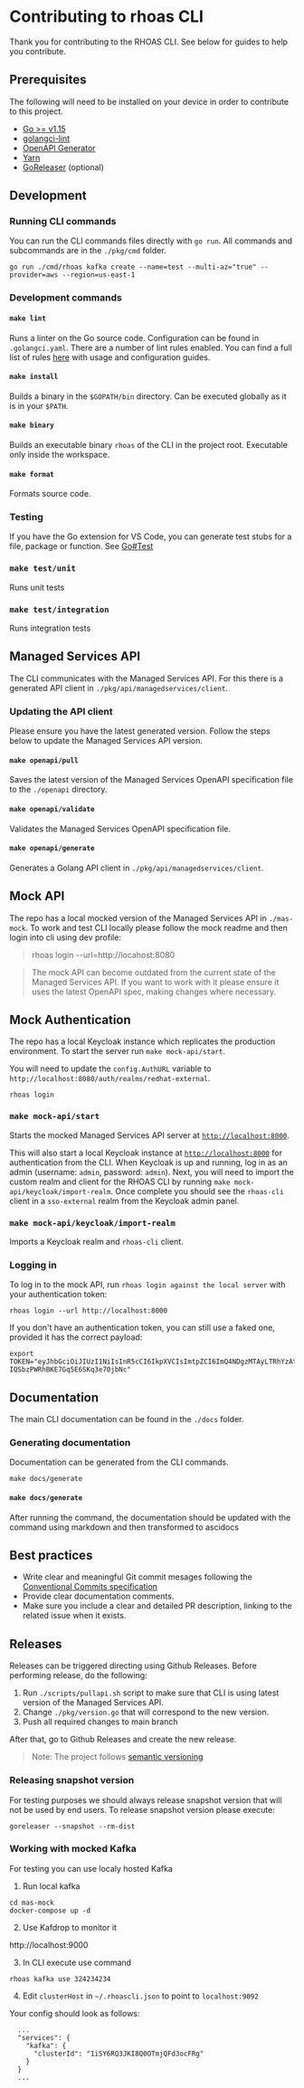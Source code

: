 # Contributing to rhoas CLI

Thank you for contributing to the RHOAS CLI. See below for guides to help you contribute.

## Prerequisites

The following will need to be installed on your device in order to contribute to this project.

- [Go >= v1.15](https://golang.org/dl)
- [golangci-lint](https://golangci-lint.run)
- [OpenAPI Generator](https://openapi-generator.tech/)
- [Yarn](https://classic.yarnpkg.com)
- [GoReleaser](https://goreleaser.com/) (optional)

## Development

### Running CLI commands

You can run the CLI commands files directly with `go run`. All commands and subcommands are in the `./pkg/cmd` folder.

```shell
go run ./cmd/rhoas kafka create --name=test --multi-az="true" --provider=aws --region=us-east-1
```

### Development commands

#### `make lint`

Runs a linter on the Go source code. Configuration can be found in `.golangci.yaml`.
There are a number of lint rules enabled. You can find a full list of rules [here](https://golangci-lint.run/usage/linters/) with usage and configuration guides.

#### `make install`

Builds a binary in the `$GOPATH/bin` directory. Can be executed globally as it is in your `$PATH`.

#### `make binary`

Builds an executable binary `rhoas` of the CLI in the project root. Executable only inside the workspace.

#### `make format`

Formats source code.

### Testing

If you have the Go extension for VS Code, you can generate test stubs for a file, package or function. See [Go#Test](https://code.visualstudio.com/docs/languages/go#_test)

### `make test/unit`

Runs unit tests

### `make test/integration`

Runs integration tests

## Managed Services API

The CLI communicates with the Managed Services API. For this there is a generated API client in `./pkg/api/managedservices/client`. 

### Updating the API client

Please ensure you have the latest generated version. Follow the steps below to update the Managed Services API version.

#### `make openapi/pull`

Saves the latest version of the Managed Services OpenAPI specification file to the `./openapi` directory.

#### `make openapi/validate`

Validates the Managed Services OpenAPI specification file.

#### `make openapi/generate`

Generates a Golang API client in `./pkg/api/managedservices/client`.

## Mock API

The repo has a local mocked version of the Managed Services API in `./mas-mock`.
To work and test CLI locally please follow the mock readme and then login into cli using dev profile:

> rhoas login --url=http://locahost:8080

> The mock API can become outdated from the current state of the Managed Services API. If you want to work with it please ensure it uses the latest OpenAPI spec, making changes where necessary.

## Mock Authentication

The repo has a local Keycloak instance which replicates the production environment. To start the server run `make mock-api/start`.

You will need to update the `config.AuthURL` variable to `http;//localhost:8080/auth/realms/redhat-external`.

```shell
rhoas login
```

### `make mock-api/start`

Starts the mocked Managed Services API server at [`http://localhost:8000`](http://localhost:8000).

This will also start a local Keycloak instance at [`http://localhost:8000`](http://localhost:8000) for authentication from the CLI.
When Keycloak is up and running, log in as an admin (username: `admin`, password: `admin`).
Next, you will need to import the custom realm and client for the RHOAS CLI by running `make mock-api/keycloak/import-realm`.
Once complete you should see the `rhoas-cli` client in a `sso-external` realm from the Keycloak admin panel.

### `make mock-api/keycloak/import-realm`

Imports a Keycloak realm and `rhoas-cli` client.

### Logging in

To log in to the mock API, run `rhoas login against the local server` with your authentication token:

```shell
rhoas login --url http://localhost:8000
```

If you don't have an authentication token, you can still use a faked one, provided it has the correct payload:

```shell
export TOKEN="eyJhbGciOiJIUzI1NiIsInR5cCI6IkpXVCIsImtpZCI6ImQ4NDgzMTAyLTRhYzAtNDQ0Mi1hZjMwLTAwYWExMDdjZDc5MCJ9.eyJpYXQiOjE2MDQ1OTAzNDAsImp0aSI6ImNjZjg1MmM5LWI5YWEtNDE3Ny1hYmU0LWZkYWU0NmZmNmIxMSIsImlzcyI6Imh0dHA6Ly9sb2NhbGhvc3Q6ODA4MCIsImF1ZCI6Imh0dHA6Ly9sb2NhbGhvc3Q6ODA4MCIsInN1YiI6ImY6LTMzMGVkMmRiLWEwMWUtNDI2OC04ZTkzLTE5ZjhmOGM2YTUxYzpkZXZlbG9wZXIiLCJ0eXAiOiJPZmZsaW5lIiwiYXpwIjoiYXBpLXNlcnZpY2VzIiwibm9uY2UiOiI5OTBjOTI1NS0xNTI3LTRiMTItOTM5OS02YWM2ZGZkMDJmZWQiLCJzZXNzaW9uX3N0YXRlIjoiYTY4Y2U1ZjktZTBiNi00MTc0LTg1YWItMDdmNzBkOGYxZmU2Iiwic2NvcGUiOiJvcGVuaWQgb2ZmbGluZV9hY2Nlc3MifQ.WTfFifDGnPkJX-IQSbzPWRhBKE7Gq5E6SKq3e70jbNc"
```

## Documentation

The main CLI documentation can be found in the `./docs` folder.

### Generating documentation

Documentation can be generated from the CLI commands.

```shell
make docs/generate
```

#### `make docs/generate`

After running the command, the documentation should be updated with the command using markdown and then transformed to ascidocs

## Best practices

- Write clear and meaningful Git commit mesages following the [Conventional Commits specification](https://www.conventionalcommits.org)
- Provide clear documentation comments.
- Make sure you include a clear and detailed PR description, linking to the related issue when it exists.

## Releases

Releases can be triggered directing using Github Releases. 
Before performing release, do the following:

1. Run `./scripts/pullapi.sh` script to make sure that CLI is using latest version of the Managed Services API.
2. Change `./pkg/version.go` that will correspond to the new version.
3. Push all required changes to main branch

After that, go to Github Releases and create the new release.

> Note: The project follows [semantic versioning](https://semver.org/)

### Releasing snapshot version

For testing purposes we should always release snapshot version that will not be used by end users.
To release snapshot version please execute:

```shell
goreleaser --snapshot --rm-dist
```

### Working with mocked Kafka

For testing you can use localy hosted Kafka

1. Run local kafka 

```
cd mas-mock
docker-compose up -d
```

2. Use Kafdrop to monitor it

http://localhost:9000

3. In CLI execute use command

```
rhoas kafka use 324234234
```

4. Edit `clusterHost` in `~/.rhoascli.json` to point to `localhost:9092`

Your config should look as follows:
```
  ...
  "services": {
    "kafka": {
      "clusterId": "1iSY6RQ3JKI8Q0OTmjQFd3ocFRg"
    }
  }
  ...
```
